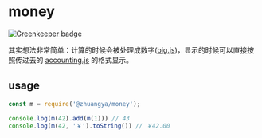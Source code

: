 # money

[![Greenkeeper badge](https://badges.greenkeeper.io/zhuangya/node-money.svg)](https://greenkeeper.io/)

其实想法非常简单：计算的时候会被处理成数字([big.js](https://github.com/MikeMcl/big.js))，显示的时候可以直接按照传过去的 [accounting.js](http://openexchangerates.github.io/accounting.js/) 的格式显示。

## usage

```javascript
const m = require('@zhuangya/money');

console.log(m(42).add(m(1))) // 43
console.log(m(42, '￥').toString()) // ￥42.00
```
